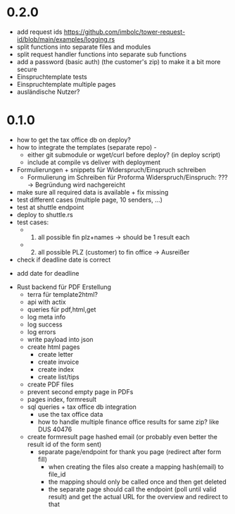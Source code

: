 # 0.2.0
- add request ids  https://github.com/imbolc/tower-request-id/blob/main/examples/logging.rs
- split functions into separate files and modules
- split request handler functions into separate sub functions
- add a password (basic auth) (the customer's zip) to make it a bit more secure
- Einspruchtemplate tests
- Einspruchtemplate multiple pages
- ausländische Nutzer? 

# 0.1.0
- how to get the tax office db on deploy?
- how to integrate the templates (separate repo) -
  - either git submodule or wget/curl before deploy? (in deploy script)
  - include at compile vs deliver with deployment
- Formulierungen + snippets für Widerspruch/Einspruch schreiben
    + Formulierung im Schreiben für Proforma Widerspruch/Einspruch: ???
      -> Begründung wird nachgereicht
- make sure all required data is available + fix missing
- test different cases (multiple page, 10 senders, ...)
- test at shuttle endpoint
- deploy to shuttle.rs
- test cases: 
  - 1. all possible fin plz+names -> should be 1 result each
  - 2. all possible PLZ (customer) to fin office -> Ausreißer
- check if deadline date is correct
+ add date for deadline
- Rust backend für PDF Erstellung
    + terra für template2html?
    + api with actix
    + queries für pdf,html,get
    + log meta info
    - log success
    + log errors
    + write payload into json
    + create html pages
      + create letter
      + create invoice
      + create index
      + create list/tips
    + create PDF files
    + prevent second empty page in PDFs
    + pages index, formresult
    + sql queries + tax office db integration
      + use the tax office data
      + how to handle multiple finance office results for same zip? like DUS 40476
    - create formresult page hashed email (or probably even better the result id of the form sent)
      - separate page/endpoint for thank you page (redirect after form fill)
        - when creating the files also create a mapping hash(email) to file_id
        - the mapping should only be called once and then get deleted
        - the separate page should call the endpoint (poll until valid result) and get the actual URL for the overview and redirect to that